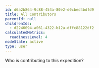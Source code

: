 ```yaml
---
id: d6a2b864-9c88-454a-80e2-d0cbed4bdfd9
title: All Contributors
parentId: null
childrenIds:
  - d2246094-a061-4322-b12a-dffc88122df2
calculatedMetrics:
  readinessLevel: 4
nodeState: active
type: user
---
```

Who is contributing to this expedition?